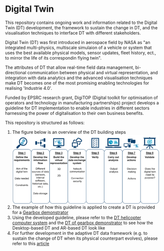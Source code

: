 # Digital Twin
This repository contains ongoing work and information related to the Digital Twin (DT) development, the framework to sustain the change in DT, and the visualisation techniques to interface DT with different stakeholders.

Digital Twin (DT) was first introduced in aerospace field by NASA as "an integrated multi-physics, multiscale simulaion of a vehicle or system that uses the best available physical models, sensor updates, fleet history, ect., to mirror the life of its correspondin flying twin".

The attributes of DT that allow real-time field data management, bi-directional communication between physical and virtual representation, and integration with data analytics and the advanced visualisation techniques make DT becomes one of the most promising enabling technologies for realising 'Industrie 4.0'. 

Funded by EPSRC research grant, DigiTOP (Digital toolkit for optimisation of operators and technology in manufacturing partnerships) project develops a guideline for DT implementation to enable industries in different sectors harnessing the power of digitalisation to their own business benefits. 

This repository is structured as follows:
1. The figure below is an overview of the DT building steps
![](Images/Building%20steps.png)
2. The example of how this guideline is applied to create a DT is provided for a [Gearbox demonstrator](Documents/Digital%20twin%20practice-v1.pdf)
3. Using the developed guideline, please refer to the [DT helicopter computer system](https://youtu.be/uNeu-z_tKP4) and the [DT of gearbox demonstrator](https://youtu.be/TLs_HygzAL8) to see how the Desktop-based DT and AR-based DT look like
4. For further development in the adaptive DT data framework (e.g. to sustain the change of DT when its physical counterpart evolves), please refer to this [article](Publications/A%20design%20framework%20for%20adaptive%20digital%20twin.pdf)


